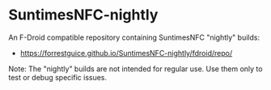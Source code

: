# SuntimesNFC-nightly

An F-Droid compatible repository containing SuntimesNFC "nightly" builds:
* https://forrestguice.github.io/SuntimesNFC-nightly/fdroid/repo/

Note: The "nightly" builds are not intended for regular use. Use them only to
test or debug specific issues.
